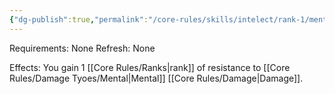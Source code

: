 ```yaml
---
{"dg-publish":true,"permalink":"/core-rules/skills/intelect/rank-1/mental-resistance-1/"}
---
```


Requirements: None
Refresh: None

Effects:
You gain 1 [[Core Rules/Ranks\|rank]] of resistance to [[Core Rules/Damage Tyoes/Mental\|Mental]] [[Core Rules/Damage\|Damage]].



